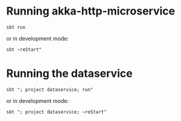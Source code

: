 # Running akka-http-microservice
`sbt run`

or in development mode:

`sbt ~reStart"`

# Running the dataservice
`sbt "; project dataservice; run"`

or in development mode:

`sbt "; project dataservice; ~reStart"`